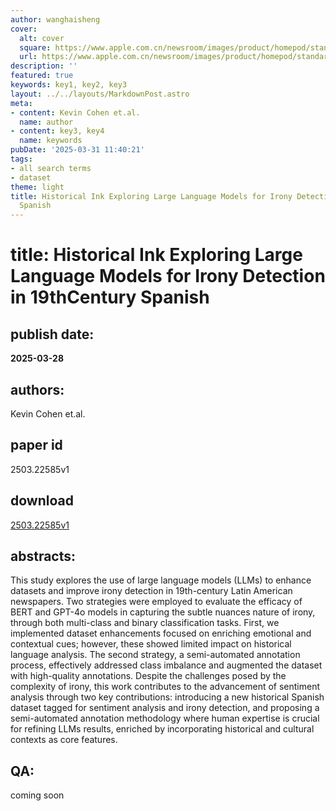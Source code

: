 ```yaml
---
author: wanghaisheng
cover:
  alt: cover
  square: https://www.apple.com.cn/newsroom/images/product/homepod/standard/Apple-HomePod-hero-230118_big.jpg.large_2x.jpg
  url: https://www.apple.com.cn/newsroom/images/product/homepod/standard/Apple-HomePod-hero-230118_big.jpg.large_2x.jpg
description: ''
featured: true
keywords: key1, key2, key3
layout: ../../layouts/MarkdownPost.astro
meta:
- content: Kevin Cohen et.al.
  name: author
- content: key3, key4
  name: keywords
pubDate: '2025-03-31 11:40:21'
tags:
- all search terms
- dataset
theme: light
title: Historical Ink Exploring Large Language Models for Irony Detection in 19thCentury
  Spanish
---
```


# title: Historical Ink Exploring Large Language Models for Irony Detection in 19thCentury Spanish 
## publish date: 
**2025-03-28** 
## authors: 
  Kevin Cohen et.al. 
## paper id
2503.22585v1
## download
[2503.22585v1](http://arxiv.org/abs/2503.22585v1)
## abstracts:
This study explores the use of large language models (LLMs) to enhance datasets and improve irony detection in 19th-century Latin American newspapers. Two strategies were employed to evaluate the efficacy of BERT and GPT-4o models in capturing the subtle nuances nature of irony, through both multi-class and binary classification tasks. First, we implemented dataset enhancements focused on enriching emotional and contextual cues; however, these showed limited impact on historical language analysis. The second strategy, a semi-automated annotation process, effectively addressed class imbalance and augmented the dataset with high-quality annotations. Despite the challenges posed by the complexity of irony, this work contributes to the advancement of sentiment analysis through two key contributions: introducing a new historical Spanish dataset tagged for sentiment analysis and irony detection, and proposing a semi-automated annotation methodology where human expertise is crucial for refining LLMs results, enriched by incorporating historical and cultural contexts as core features.
## QA:
coming soon
